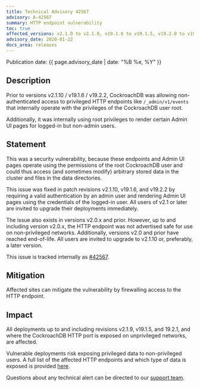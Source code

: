 ```yaml
---
title: Technical Advisory 42567
advisory: A-42567
summary: HTTP endpoint vulnerability
toc: true
affected_versions: v2.1.0 to v2.1.8, v19.1.0 to v19.1.5, v19.2.0 to v19.2.1
advisory_date: 2020-01-22
docs_area: releases
---
```


Publication date: {{ page.advisory_date | date: "%B %e, %Y" }}

## Description

Prior to versions v2.1.10 / v19.1.6 / v19.2.2, CockroachDB was allowing non-authenticated access to privileged HTTP endpoints like
`/_admin/v1/events` that internally operate with the privileges of the CockroachDB user root.

Additionally, it was internally using root privileges to render certain Admin UI pages for logged-in but non-admin users.

## Statement

This was a security vulnerability, because these endpoints and Admin UI pages operate using the permissions of the root CockroachDB user and could thus access (and sometimes modify) arbitrary stored data in the cluster and files in the data directories.

This issue was fixed in patch revisions v2.1.10, v19.1.6, and v19.2.2 by requiring a valid authentication by an admin user and rendering Admin UI pages using the credentials of the logged-in user. All users of v2.1 or later are invited to upgrade their deployments immediately.

The issue also exists in versions v2.0.x and prior. However, up to and including version v2.0.x, the HTTP endpoint was not advertised safe for use on non-privileged networks. Additionally, versions v2.0 and prior have reached end-of-life. All users are invited to upgrade to v2.1.10 or, preferably, a later version.

This issue is tracked internally as
[#42567](https://github.com/cockroachdb/cockroach/issues/42567).

## Mitigation

Affected sites can mitigate the vulnerability by firewalling access to the HTTP endpoint.

## Impact

All deployments up to and including revisions v2.1.9, v19.1.5, and 19.2.1, and where the CockroachDB HTTP port is exposed on unprivileged networks, are affected.

Vulnerable deployments risk exposing privileged data to non-privileged users. A full list of the affected HTTP endpoints and which type of data is exposed is provided
[here](https://www.cockroachlabs.com/docs/releases/v19.2#v19-2-2-security-updates).

Questions about any technical alert can be directed to our [support team](https://support.cockroachlabs.com/).
